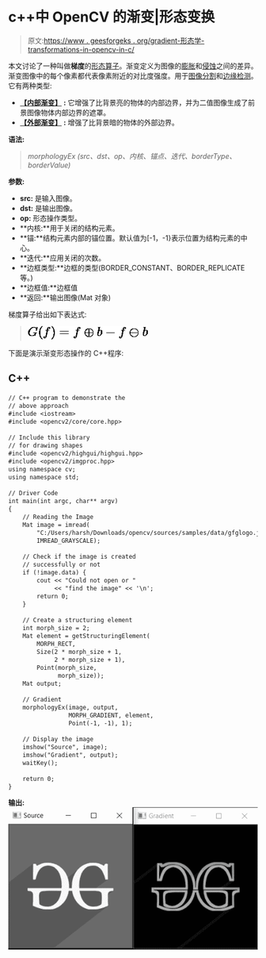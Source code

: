 # c++中 OpenCV 的渐变|形态变换

> 原文:[https://www . geesforgeks . org/gradient-形态学-transformations-in-opencv-in-c/](https://www.geeksforgeeks.org/gradient-morphological-transformations-in-opencv-in-c/)

本文讨论了一种叫做**梯度**的[形态算子](https://www.geeksforgeeks.org/python-morphological-operations-in-image-processing-opening-set-1/)。渐变定义为图像的[膨胀](https://www.geeksforgeeks.org/difference-between-dilation-and-erosion/)和[侵蚀](https://www.geeksforgeeks.org/erosion-dilation-images-using-opencv-python/)之间的差异。渐变图像中的每个像素都代表像素附近的对比度强度。用于[图像分割](https://www.geeksforgeeks.org/image-segmentation-using-k-means-clustering/)和[边缘检测](https://www.geeksforgeeks.org/image-edge-detection-operators-in-digital-image-processing/)。它有两种类型:

*   [**【内部渐变】**](https://www.geeksforgeeks.org/python-morphological-operations-in-image-processing-gradient-set-3/) **:** 它增强了比背景亮的物体的内部边界，并为二值图像生成了前景图像物体内部边界的遮罩。
*   [**【外部渐变】**](https://www.geeksforgeeks.org/python-morphological-operations-in-image-processing-gradient-set-3/) **:** 增强了比背景暗的物体的外部边界。

**语法:**

> *morphologyEx (src、dst、op、内核、锚点、迭代、borderType、borderValue)*

**参数:**

*   **src:** 是输入图像。
*   **dst:** 是输出图像。
*   **op:** 形态操作类型。
*   **内核:**用于关闭的结构元素。
*   **锚:**结构元素内部的锚位置。默认值为[-1，-1}表示位置为结构元素的中心。
*   **迭代:**应用关闭的次数。
*   **边框类型:**边框的类型(BORDER_CONSTANT、BORDER_REPLICATE 等。)
*   **边框值:**边框值
*   **返回:**输出图像(Mat 对象)

梯度算子给出如下表达式:

> ![{\displaystyle G(f)=f\oplus b-f\ominus b}](img/3060764a6e91e247e67b028d8af97337.png "Rendered by QuickLaTeX.com")

下面是演示渐变形态操作的 C++程序:

## C++

```
// C++ program to demonstrate the
// above approach
#include <iostream>
#include <opencv2/core/core.hpp>

// Include this library
// for drawing shapes
#include <opencv2/highgui/highgui.hpp>
#include <opencv2/imgproc.hpp>
using namespace cv;
using namespace std;

// Driver Code
int main(int argc, char** argv)
{
    // Reading the Image
    Mat image = imread(
        "C:/Users/harsh/Downloads/opencv/sources/samples/data/gfglogo.jpg",
        IMREAD_GRAYSCALE);

    // Check if the image is created
    // successfully or not
    if (!image.data) {
        cout << "Could not open or "
             << "find the image" << '\n';
        return 0;
    }

    // Create a structuring element
    int morph_size = 2;
    Mat element = getStructuringElement(
        MORPH_RECT,
        Size(2 * morph_size + 1,
             2 * morph_size + 1),
        Point(morph_size,
              morph_size));
    Mat output;

    // Gradient
    morphologyEx(image, output,
                 MORPH_GRADIENT, element,
                 Point(-1, -1), 1);

    // Display the image
    imshow("Source", image);
    imshow("Gradient", output);
    waitKey();

    return 0;
}
```

**输出:**
[![](img/61e9b9e3de4ecbd748907aa0d2af9ada.png)](https://media.geeksforgeeks.org/wp-content/uploads/20210204195231/gg.jpg)